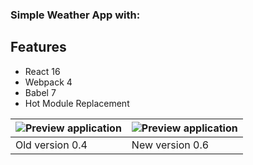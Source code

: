### Simple Weather App with:

## Features

* React 16
* Webpack 4
* Babel 7
* Hot Module Replacement

![Preview application](https://i.ibb.co/jWKywfq/photo-2019-02-16-21-58-47.jpg "Weather screen") | ![Preview application](https://i.ibb.co/QvHVPkH/7.png "Weather screen")
----------------------------------------------------------------------------------------------- | -----------------------------------------------------------------------------------------------
Old version 0.4 | New version 0.6
